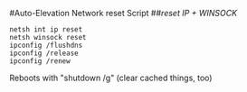 #Auto-Elevation Network reset Script
##*reset IP + WINSOCK*

	netsh int ip reset
	netsh winsock reset
	ipconfig /flushdns
	ipconfig /release
	ipconfig /renew

Reboots with "shutdown /g" (clear cached things, too)